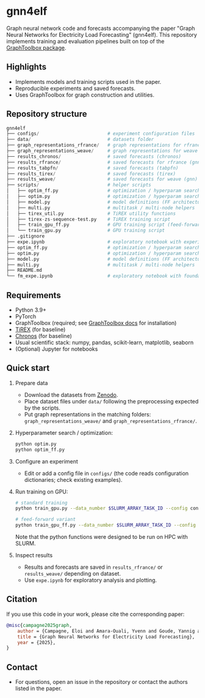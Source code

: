 # gnn4elf

Graph neural network code and forecasts accompanying the paper "Graph Neural Networks for Electricity Load Forecasting" (gnn4elf). This repository implements training and evaluation pipelines built on top of the [GraphToolbox package](https://github.com/eloicampagne/graphtoolbox).

## Highlights
- Implements models and training scripts used in the paper.
- Reproducible experiments and saved forecasts.
- Uses GraphToolbox for graph construction and utilities.

## Repository structure

```python
gnn4elf
├── configs/                         # experiment configuration files  
├── data/                            # datasets folder  
├── graph_representations_rfrance/   # graph representations for rfrance dataset  
├── graph_representations_weave/     # graph representations for weave dataset
├── results_chronos/                 # saved forecasts (chronos)  
├── results_rfrance/                 # saved forecasts for rfrance (gnn)  
├── results_tabpfn/                  # saved forecasts (tabpfn)  
├── results_tirex/                   # saved forecasts (tirex)  
├── results_weave/                   # saved forecasts for weave (gnn)  
├── scripts/                         # helper scripts
│   ├── optim_ff.py                  # optimization / hyperparam search (feed-forward variant)
│   ├── optim.py                     # optimization / hyperparam search
│   ├── model.py                     # model definitions (FF architecture)
│   ├── multi.py                     # multitask / multi-node helpers
│   ├── tirex_util.py                # TiREX utility functions
│   ├── tirex-zs-sequence-test.py    # TiREX training script
│   ├── train_gpu_ff.py              # GPU training script (feed-forward experiments)
│   └── train_gpu.py                 # GPU training script           
├── .gitignore  
├── expe.ipynb                       # exploratory notebook with experiments  
├── optim_ff.py                      # optimization / hyperparam search (feed-forward variant)  
├── optim.py                         # optimization / hyperparam search  
├── model.py                         # model definitions (FF architecture)  
├── multi.py                         # multitask / multi-node helpers  
├── README.md  
└── fm_expe.ipynb                    # exploratory notebook with foundation models experiments
````

## Requirements
- Python 3.9+
- PyTorch
- GraphToolbox (required; see [GraphToolbox docs](https://eloicampagne.fr/graphtoolbox) for installation)
- [TiREX](https://github.com/NX-AI/tirex) (for baseline)
- [Chronos](https://github.com/amazon-science/chronos-forecasting) (for baseline)
- Usual scientific stack: numpy, pandas, scikit-learn, matplotlib, seaborn
- (Optional) Jupyter for notebooks

## Quick start
1. Prepare data
    - Download the datasets from [Zenodo](https://zenodo.org/records/17453409?token=eyJhbGciOiJIUzUxMiJ9.eyJpZCI6IjJkMzEwODAzLWM2NDMtNDljZi05MTA1LTA3Mjk1NWQ5YmRhMCIsImRhdGEiOnt9LCJyYW5kb20iOiIzN2RjMjZiNDhiNzc5YzQ3NzQ5NTQ5ZDZmN2E0YTc3ZCJ9.WIfAN3nX9wRLfaAQim_BfQmiqiPkwKRKGr-lF2m2cOJM0d0O8rofN76WmcMCE6Pq-ushBaoIB2yZN_C3uKsxWQ).
    - Place dataset files under `data/` following the preprocessing expected by the scripts.
    - Put graph representations in the matching folders: `graph_representations_weave/` and `graph_representations_rfrance/`.

2. Hyperparameter search / optimization:
    ```bash
    python optim.py 
    python optim_ff.py
    ```

3. Configure an experiment
    - Edit or add a config file in `configs/` (the code reads configuration dictionaries; check existing examples).

4. Run training on GPU:
    ```bash
    # standard training
    python train_gpu.py --data_number $SLURM_ARRAY_TASK_ID --config configs/your_config.json

    # feed-forward variant
    python train_gpu_ff.py --data_number $SLURM_ARRAY_TASK_ID --config configs/your_ff_config.json
    ```
    Note that the python functions were designed to be run on HPC with SLURM.

5. Inspect results
    - Results and forecasts are saved in `results_rfrance/` or `results_weave/` depending on dataset.
    - Use `expe.ipynb` for exploratory analysis and plotting.

## Citation
If you use this code in your work, please cite the corresponding paper:

```bibtex
@misc{campagne2025graph,
    author = {Campagne, Eloi and Amara-Ouali, Yvenn and Goude, Yannig and Kalogeratos, Argyris},
    title = {Graph Neural Networks for Electricity Load Forecasting},
    year = {2025},
}
```

## Contact
- For questions, open an issue in the repository or contact the authors listed in the paper.

